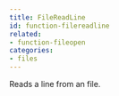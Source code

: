 ```yaml
---
title: FileReadLine
id: function-filereadline
related:
- function-fileopen
categories:
- files
---
```


Reads a line from an file.
